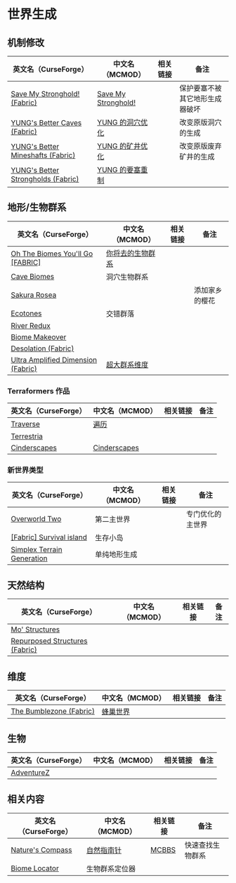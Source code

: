 # 世界生成

## 机制修改

| 英文名（CurseForge）                                                                                               | 中文名（MCMOD）                                             | 相关链接 | 备注                           |
| ------------------------------------------------------------------------------------------------------------------ | ----------------------------------------------------------- | -------- | ------------------------------ |
| [Save My Stronghold! (Fabric)](https://www.curseforge.com/minecraft/mc-mods/save-my-stronghold-fabric)             | [Save My Stronghold!](https://www.mcmod.cn/class/3459.html) |          | 保护要塞不被其它地形生成器破坏 |
| [YUNG's Better Caves (Fabric)](https://www.curseforge.com/minecraft/mc-mods/yungs-better-caves-fabric)             | [YUNG 的洞穴优化](https://www.mcmod.cn/class/1981.html)     |          | 改变原版洞穴的生成             |
| [YUNG's Better Mineshafts (Fabric)](https://www.curseforge.com/minecraft/mc-mods/yungs-better-mineshafts-fabric)   | [YUNG 的矿井优化](https://www.mcmod.cn/class/2788.html)     |          | 改变原版废弃矿井的生成         |
| [YUNG's Better Strongholds (Fabric)](https://www.curseforge.com/minecraft/mc-mods/yungs-better-strongholds-fabric) | [YUNG 的要塞重制](https://www.mcmod.cn/class/3787.html)     |          |                                |

## 地形/生物群系

| 英文名（CurseForge）                                                                                                | 中文名（MCMOD）                                          | 相关链接 | 备注           |
| ------------------------------------------------------------------------------------------------------------------- | -------------------------------------------------------- | -------- | -------------- |
| [Oh The Biomes You'll Go [FABRIC]](https://www.curseforge.com/minecraft/mc-mods/oh-the-biomes-youll-go-fabric)      | [你将去的生物群系](https://www.mcmod.cn/class/1618.html) |          |                |
| [Cave Biomes](https://www.curseforge.com/minecraft/mc-mods/cave-biomes)                                             | 洞穴生物群系                                             |          |                |
| [Sakura Rosea](https://www.curseforge.com/minecraft/mc-mods/sakura-rosea)                                           |                                                          |          | 添加家乡的樱花 |
| [Ecotones](https://www.curseforge.com/minecraft/mc-mods/ecotones)                                                   | 交错群落                                                 |          |                |
| [River Redux](https://www.curseforge.com/minecraft/mc-mods/river-redux)                                             |                                                          |          |                |
| [Biome Makeover](https://www.curseforge.com/minecraft/mc-mods/biome-makeover)                                       |                                                          |          |                |
| [Desolation (Fabric)](https://www.curseforge.com/minecraft/mc-mods/desolation)                                      |                                                          |          |                |
| [Ultra Amplified Dimension (Fabric)](https://www.curseforge.com/minecraft/mc-mods/ultra-amplified-dimension-fabric) | [超大群系维度](https://www.mcmod.cn/class/4077.html)     |          |                |

### Terraformers 作品

| 英文名（CurseForge）                                                      | 中文名（MCMOD）                                      | 相关链接 | 备注 |
| ------------------------------------------------------------------------- | ---------------------------------------------------- | -------- | ---- |
| [Traverse](https://www.curseforge.com/minecraft/mc-mods/traverse)         | [遍历](https://www.mcmod.cn/class/1416.html)         |          |      |
| [Terrestria](https://www.curseforge.com/minecraft/mc-mods/terrestria)     |                                                      |          |      |
| [Cinderscapes](https://www.curseforge.com/minecraft/mc-mods/cinderscapes) | [Cinderscapes](https://www.mcmod.cn/class/3147.html) |          |      |

### 新世界类型

| 英文名（CurseForge）                                                                                  | 中文名（MCMOD） | 相关链接 | 备注             |
| ----------------------------------------------------------------------------------------------------- | --------------- | -------- | ---------------- |
| [Overworld Two](https://www.curseforge.com/minecraft/mc-mods/overworld-two)                           | 第二主世界      |          | 专门优化的主世界 |
| [[Fabric] Survival island](https://www.curseforge.com/minecraft/mc-mods/fabric-survival-island)       | 生存小岛        |          |                  |
| [Simplex Terrain Generation](https://www.curseforge.com/minecraft/mc-mods/simplex-terrain-generation) | 单纯地形生成    |          |                  |

## 天然结构

| 英文名（CurseForge）                                                                                        | 中文名（MCMOD） | 相关链接 | 备注 |
| ----------------------------------------------------------------------------------------------------------- | --------------- | -------- | ---- |
| [Mo' Structures](https://www.curseforge.com/minecraft/mc-mods/mo-structures)                                |                 |          |      |
| [Repurposed Structures (Fabric)](https://www.curseforge.com/minecraft/mc-mods/repurposed-structures-fabric) |                 |          |      |

## 维度

| 英文名（CurseForge）                                                                          | 中文名（MCMOD）                                  | 相关链接 | 备注 |
| --------------------------------------------------------------------------------------------- | ------------------------------------------------ | -------- | ---- |
| [The Bumblezone (Fabric)](https://www.curseforge.com/minecraft/mc-mods/the-bumblezone-fabric) | [蜂巢世界](https://www.mcmod.cn/class/2489.html) |          |      |

## 生物

| 英文名（CurseForge）                                                  | 中文名（MCMOD） | 相关链接 | 备注 |
| --------------------------------------------------------------------- | --------------- | -------- | ---- |
| [AdventureZ](https://www.curseforge.com/minecraft/mc-mods/adventurez) |                 |          |      |

## 相关内容

| 英文名（CurseForge）                                                             | 中文名（MCMOD）                                   | 相关链接                                              | 备注             |
| -------------------------------------------------------------------------------- | ------------------------------------------------- | ----------------------------------------------------- | ---------------- |
| [Nature's Compass](https://www.curseforge.com/minecraft/mc-mods/natures-compass) | [自然指南针](https://www.mcmod.cn/class/754.html) | [MCBBS](https://www.mcbbs.net/thread-977694-1-1.html) | 快速查找生物群系 |
| [Biome Locator](https://www.curseforge.com/minecraft/mc-mods/biome-locator)      | 生物群系定位器                                    |                                                       |                  |
